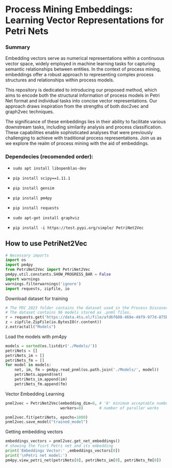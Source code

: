 # Process Mining Embeddings: Learning Vector Representations for Petri Nets

### Summary

Embedding vectors serve as numerical representations within a continuous vector space, widely employed in machine learning tasks for capturing semantic relationships between entities. In the context of process mining, embeddings offer a robust approach to representing complex process structures and relationships within process models.

This repository is dedicated to introducing our proposed method, which aims to encode both the structural information of process models in Petri Net format and individual tasks into concise vector representations. Our approach draws inspiration from the strengths of both doc2vec and graph2vec techniques.

The significance of these embeddings lies in their ability to facilitate various downstream tasks, including similarity analysis and process classification. These capabilities enable sophisticated analyses that were previously challenging to achieve with traditional process representations. Join us as we explore the realm of process mining with the aid of embeddings.

### Dependecies (recomended order):

-   `sudo apt install libopenblas-dev`

-   `pip install scipy==1.11.1`

-   `pip install gensim`

-   `pip install pm4py`

-   `pip install requests`

-   `sudo apt-get install graphviz`

-   `pip install -i https://test.pypi.org/simple/ PetriNet2Vec`

## How to use PetriNet2Vec
``` python
# Necessary imports
import os
import pm4py
from PetriNet2Vec import PetriNet2Vec
pm4py.util.constants.SHOW_PROGRESS_BAR = False
import warnings
warnings.filterwarnings('ignore')
import requests, zipfile, io
```

Download dataset for training 

``` python
# The PDC 2023 folder contains the dataset used in the Process Discovery Contest of 2023.
# The dataset contains 96 models stored as .pnml files.
r = requests.get('https://data.4tu.nl/file/afd6f608-469e-48f9-977d-875b45840d39/e8eaeb15-b503-443c-8666-43f3c5261eb2')
z = zipfile.ZipFile(io.BytesIO(r.content))
z.extractall("Models")
```

Load the models with pm4py
``` python
models = sorted(os.listdir('./Models/'))
petriNets = []
petriNets_im = []
petriNets_fm = []
for model in models:
    net, im, fm = pm4py.read_pnml(os.path.join('./Models/', model))
    petriNets.append(net)
    petriNets_im.append(im)
    petriNets_fm.append(fm)
```

Vector Embedding Learning
``` python
pnml2vec = PetriNet2Vec(embedding_dim=8, # '8' minimum acceptable number of embedding dimensions
                        workers=8)       # number of paraller works

pnml2vec.fit(petriNets, epochs=1000)
pnml2vec.save_model("trained_model")
```

Getting embedding vectors
``` python
embeddings_vectors = pnml2vec.get_net_embeddings()
# showing the fisrt Petri net and its embedding
print('Embeddings Vector:' ,embeddings_vectors[0])
print('\nPetri net model:')
pm4py.view_petri_net(petriNets[0], petriNets_im[0], petriNets_fm[0])
```